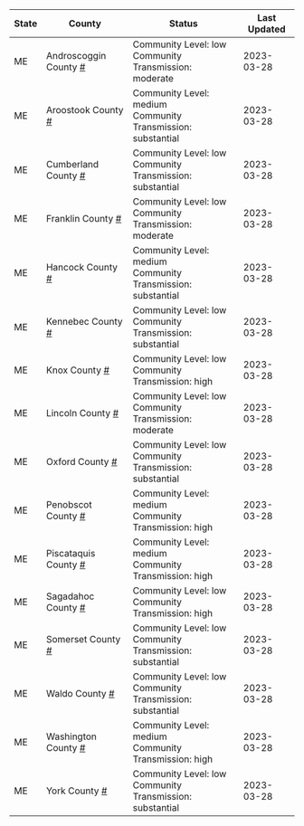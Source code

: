 State | County | Status | Last Updated
--- | --- | --- | --- 
ME | Androscoggin County <a href="#androscoggin_county">#</a> | <a name="androscoggin_county"></a>Community Level: low<br/>Community Transmission: moderate | 2023-03-28
ME | Aroostook County <a href="#aroostook_county">#</a> | <a name="aroostook_county"></a>Community Level: medium<br/>Community Transmission: substantial | 2023-03-28
ME | Cumberland County <a href="#cumberland_county">#</a> | <a name="cumberland_county"></a>Community Level: low<br/>Community Transmission: substantial | 2023-03-28
ME | Franklin County <a href="#franklin_county">#</a> | <a name="franklin_county"></a>Community Level: low<br/>Community Transmission: moderate | 2023-03-28
ME | Hancock County <a href="#hancock_county">#</a> | <a name="hancock_county"></a>Community Level: medium<br/>Community Transmission: substantial | 2023-03-28
ME | Kennebec County <a href="#kennebec_county">#</a> | <a name="kennebec_county"></a>Community Level: low<br/>Community Transmission: substantial | 2023-03-28
ME | Knox County <a href="#knox_county">#</a> | <a name="knox_county"></a>Community Level: low<br/>Community Transmission: high | 2023-03-28
ME | Lincoln County <a href="#lincoln_county">#</a> | <a name="lincoln_county"></a>Community Level: low<br/>Community Transmission: moderate | 2023-03-28
ME | Oxford County <a href="#oxford_county">#</a> | <a name="oxford_county"></a>Community Level: low<br/>Community Transmission: substantial | 2023-03-28
ME | Penobscot County <a href="#penobscot_county">#</a> | <a name="penobscot_county"></a>Community Level: medium<br/>Community Transmission: high | 2023-03-28
ME | Piscataquis County <a href="#piscataquis_county">#</a> | <a name="piscataquis_county"></a>Community Level: medium<br/>Community Transmission: high | 2023-03-28
ME | Sagadahoc County <a href="#sagadahoc_county">#</a> | <a name="sagadahoc_county"></a>Community Level: low<br/>Community Transmission: high | 2023-03-28
ME | Somerset County <a href="#somerset_county">#</a> | <a name="somerset_county"></a>Community Level: low<br/>Community Transmission: substantial | 2023-03-28
ME | Waldo County <a href="#waldo_county">#</a> | <a name="waldo_county"></a>Community Level: low<br/>Community Transmission: substantial | 2023-03-28
ME | Washington County <a href="#washington_county">#</a> | <a name="washington_county"></a>Community Level: medium<br/>Community Transmission: high | 2023-03-28
ME | York County <a href="#york_county">#</a> | <a name="york_county"></a>Community Level: low<br/>Community Transmission: substantial | 2023-03-28
